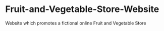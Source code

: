 # Fruit-and-Vegetable-Store-Website

Website which promotes a fictional online Fruit and Vegetable Store
